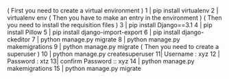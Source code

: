 ( First you need to create a virtual environment ) 
1 | pip install virtualenv
2 | virtualenv env
( Then you have to make an entry in the environment ) 
( Then you need to install the requisition files )
3 | pip install Django==3.1
4 | pip install Pillow
5 | pip install django-import-export
6 | pip install django-ckeditor
7 | python manage.py migrate
8 | python manage.py makemigrations
9 | python manage.py migrate
   ( Then you need to create a superuser )
10 | python manage.py createsuperuser 
11| Username : xyz
12 | Password : xtz
13| confirm Password :: xyz
14 | python manage.py makemigrations
15 | python manage.py migrate
